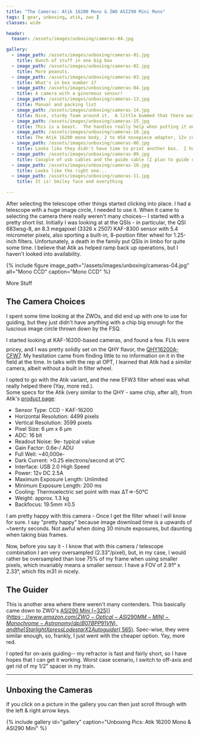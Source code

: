 ```yaml
---
title: "The Cameras: Atik 16200 Mono & ZWO ASI290 Mini Mono"
tags: [ gear, unboxing, atik, zwo ]
classes: wide

header:
  teaser: /assets/images/unboxing/cameras-04.jpg

gallery:
  - image_path: /assets/images/unboxing/cameras-01.jpg
    title: Bunch of stuff in one big box
  - image_path: /assets/images/unboxing/cameras-02.jpg
    title: More peanuts. 
  - image_path: /assets/images/unboxing/cameras-03.jpg
    title: What's in box number 1?
  - image_path: /assets/images/unboxing/cameras-04.jpg
    title: A camera with a ginormous sensor!
  - image_path: /assets/images/unboxing/cameras-13.jpg
    title: Manual and packing list
  - image_path: /assets/images/unboxing/cameras-14.jpg
    title: Nice, sturdy foam around it.  A little bummed that there wasn't a case-- but it likely wouldn't have fit with the FW, anyway.  I did have one custom made.
  - image_path: /assets/images/unboxing/cameras-15.jpg
    title: This is a beast.  The handles really help when putting it on the 'scope - you **always** maintain a positive grip
  - image_path: /assets/images/unboxing/cameras-18.jpg
    title: The Atik 16200 mono body, 2 to m54 nosepiece adaptor, 12v cord and USB
  - image_path: /assets/images/unboxing/cameras-08.jpg
    title: Looks like they didn't have time to print another box.  I hope it's the mini inside...
  - image_path: /assets/images/unboxing/cameras-09.jpg
    title: Coouple of usb cables and the guide cable (I plan to guide direct)
  - image_path: /assets/images/unboxing/cameras-10.jpg
    title: Looks like the right one...
  - image_path: /assets/images/unboxing/cameras-11.jpg
    title: It is! Smiley face and everything

---
```


After selecting the telescope other things started clicking into place.  I had a telescope with a huge image circle, I needed to use it.  When it came to selecting the camera there really weren't many choices-- I started with a pretty short list.  Initially I was looking at at the QSIs - in particular, the QSI 683wsg-8, an 8.3 megapixel (3326 x 2507) KAF-8300 sensor with 5.4 micrometer pixels, also sporting a built-in, 8-position filter wheel for 1.25-inch filters.  Unfortunately, a death in the family put QSIs in limbo for quite some time.  I believe that Atik as helped ramp back up operations, but I haven't looked into availability.

<!--more-->

{%
  include figure image_path="/assets/images/unboxing/cameras-04.jpg"
  alt="Mono CCD"
  caption="Mono CCD"
%}

More Stuff

## The Camera Choices

I spent some time looking at the ZWOs, and did end up with one to use for guiding, but they just didn't have anything with a chip big enough for the luscious image circle thrown down by the FSQ.

I started looking at KAF-16200-based cameras, and found a few.  FLIs were $$$$ pricey, and I was pretty solidly set on the QHY flavor, the [QHY16200A-CFW7](https://optcorp.com/products/qhy-16200a-cooled-monochrome-ccd-telescope-camera-package).  My hesitation came from finding little to no information on it in the field at the time.  In talks with the rep at OPT, I learned that Atik had a _similar_ camera, albeit without a built in filter wheel.  

I opted to go with the Atik variant, and the new EFW3 filter wheel was what really helped there (Yay, more red.).  
Some specs for the Atik (very similar to the QHY - same chip, after all), from Atik's [product page](https://www.atik-cameras.com/product/atik-16200/):

- Sensor Type: CCD - KAF-16200
- Horizontal Resolution: 4499 pixels
- Vertical Resolution: 3599 pixels
- Pixel Size: 6 µm x 6 µm
- ADC: 16 bit
- Readout Noise: 9e- typical value
- Gain Factor: 0.6e-/ ADU
- Full Well: ~40,000e-
- Dark Current: >0.25 electrons/second at 0°C
- Interface: USB 2.0 High Speed
- Power: 12v DC 2.5A
- Maximum Exposure Length: Unlimited
- Minimum Exposure Length: 200 ms
- Cooling: Thermoelectric set point with max ΔT=>-50°C
- Weight: approx. 1.3 kg
- Backfocus: 19.5mm ±0.5

I am pretty happy with this camera - Once I get the filter wheel I will know for sure.  I say "pretty happy" because image download time is a upwards of ~twenty seconds.  Not awful when doing 30 minute exposures, but daunting when taking bias frames.

Now, before you say it - I know that with this camera / telescope combination I am very oversampled (2.33"/pixel), but, in my case, I would rather be oversampled than lose 75% of my frame when using smaller pixels, which invariably means a smaller sensor.  I have a FOV of 2.91° x 2.33°, which fits m31 in nicely.

## The Guider

This is another area where there weren't many contenders.  This basically came down to ZWO's [ASI290 Mini   (~$325)](https://www.amazon.com/ZWO-Optical-ASI290MM-MINI-Monochrome-Astronomy/dp/B07BPP91VN), and the [Starlight Xpress Lodestar X2 Autoguider(~$565)](https://www.amazon.com/Starlight-Xpress-Lodestar-X2-Autoguider/dp/B00NMPA5MI).  Spec-wise, they were similar enough, so, frankly, I just went with the cheaper option.  Yay, more red.

I opted for on-axis guiding--  my refractor is fast and fairly short, so I have hopes that I can get it working.  Worst case scenario, I switch to off-axis and get rid of my 1/2" spacer in my train.

<hr>

## Unboxing the Cameras

If you click on a picture in the gallery you can then just scroll through with the left & right arrow keys.

{% include gallery id="gallery" caption="Unboxing Pics: Atik 16200 Mono & ASI290 Mini" %}

